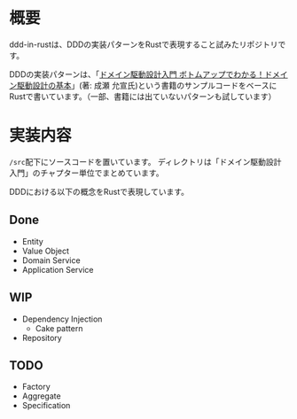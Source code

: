 # 概要
ddd-in-rustは、DDDの実装パターンをRustで表現すること試みたリポジトリです。

DDDの実装パターンは、「[ドメイン駆動設計入門 ボトムアップでわかる！ドメイン駆動設計の基本](https://www.amazon.co.jp/dp/B082WXZVPC/ref=dp-kindle-redirect?_encoding=UTF8&btkr=1)」(著: 成瀬 允宣氏)という書籍のサンプルコードをベースにRustで書いています。（一部、書籍には出ていないパターンも試しています）

# 実装内容
`/src`配下にソースコードを置いています。
ディレクトリは「ドメイン駆動設計入門」のチャプター単位でまとめています。

DDDにおける以下の概念をRustで表現しています。
## Done
* Entity
* Value Object
* Domain Service
* Application Service

## WIP
* Dependency Injection
  * Cake pattern
* Repository

## TODO
* Factory
* Aggregate
* Specification
